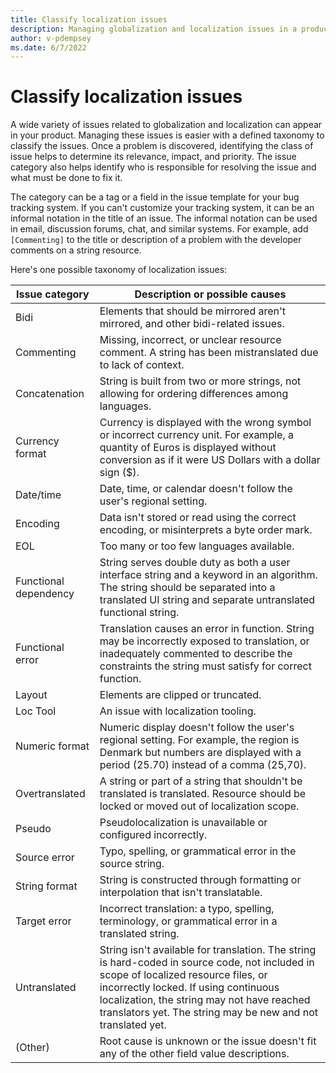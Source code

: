 ```yaml
---
title: Classify localization issues
description: Managing globalization and localization issues in a product is easier with a taxonomy to classify the issues.
author: v-pdempsey
ms.date: 6/7/2022
--- 
```


# Classify localization issues

A wide variety of issues related to globalization and localization can appear in your product.
Managing these issues is easier with a defined taxonomy to classify the issues.
Once a problem is discovered, identifying the class of issue helps to determine its relevance, impact, and priority.
The issue category also helps identify who is responsible for resolving the issue and what must be done to fix it.

The category can be a tag or a field in the issue template for your bug tracking system.
If you can't customize your tracking system, it can be an informal notation in the title of an issue.
The informal notation can be used in email, discussion forums, chat, and similar systems.
For example, add `[Commenting]` to the title or description of a problem with the developer comments on a string resource.

Here's one possible taxonomy of localization issues:

| Issue category        | Description or possible causes |
| --------------------- | ----------- |
| Bidi                  | Elements that should be mirrored aren't mirrored, and other bidi-related issues. |
| Commenting            | Missing, incorrect, or unclear resource comment. A string has been mistranslated due to lack of context. |
| Concatenation         | String is built from two or more strings, not allowing for ordering differences among languages. |
| Currency format       | Currency is displayed with the wrong symbol or incorrect currency unit. For example, a quantity of Euros is displayed without conversion as if it were US Dollars with a dollar sign ($). |
| Date/time             | Date, time, or calendar doesn't follow the user's regional setting. |
| Encoding              | Data isn't stored or read using the correct encoding, or misinterprets a byte order mark. |
| EOL                   | Too many or too few languages available. |
| Functional dependency | String serves double duty as both a user interface string and a keyword in an algorithm. The string should be separated into a translated UI string and separate untranslated functional string. |
| Functional error      | Translation causes an error in function. String may be incorrectly exposed to translation, or inadequately commented to describe the constraints the string must satisfy for correct function. |
| Layout                | Elements are clipped or truncated. |
| Loc Tool              | An issue with localization tooling. |
| Numeric format        | Numeric display doesn't follow the user's regional setting. For example, the region is Denmark but numbers are displayed with a period (25.70) instead of a comma (25,70). |
| Overtranslated        | A string or part of a string that shouldn't be translated is translated. Resource should be locked or moved out of localization scope. |
| Pseudo                | Pseudolocalization is unavailable or configured incorrectly. |
| Source error          | Typo, spelling, or grammatical error in the source string. |
| String format         | String is constructed through formatting or interpolation that isn't translatable. |
| Target error          | Incorrect translation: a typo, spelling, terminology, or grammatical error in a translated string. |
| Untranslated          | String isn't available for translation. The string is hard-coded in source code, not included in scope of localized resource files, or incorrectly locked. If using continuous localization, the string may not have reached translators yet. The string may be new and not translated yet. |
| (Other)               | Root cause is unknown or the issue doesn't fit any of the other field value descriptions. |
